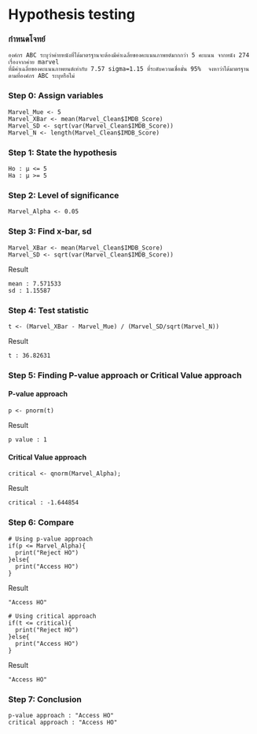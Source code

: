 # Hypothesis testing

### กำหนดโจทย์
```
องค์กร ABC ระบุว่าค่ายหนังที่ได้มาตรฐานจะต้องมีค่าเฉลี่ยของคะแนนภาพยต์มากกว่า 5 คะแนน จากหนัง 274 เรื่องจากค่าย marvel 
ที่มีค่าเฉลี่ยของคะแนนภาพยนต์เท่ากับ 7.57 sigma=1.15 ที่ระดับความเชื่อมั่น 95%  จงหาว่าได้มาตรฐานตามที่องค์กร ABC ระบุหรือไม่ 
```

### Step 0: Assign variables
```
Marvel_Mue <- 5
Marvel_XBar <- mean(Marvel_Clean$IMDB_Score) 
Marvel_SD <- sqrt(var(Marvel_Clean$IMDB_Score)) 
Marvel_N <- length(Marvel_Clean$IMDB_Score) 
```

### Step 1: State the hypothesis

```
Ho : μ <= 5
Ha : μ >= 5
```

### Step 2: Level of significance

```
Marvel_Alpha <- 0.05
```

### Step 3: Find x-bar, sd

```
Marvel_XBar <- mean(Marvel_Clean$IMDB_Score) 
Marvel_SD <- sqrt(var(Marvel_Clean$IMDB_Score)) 
```
Result

```
mean : 7.571533
sd : 1.15587
```

### Step 4: Test statistic
```
t <- (Marvel_XBar - Marvel_Mue) / (Marvel_SD/sqrt(Marvel_N)) 
```
Result
```
t : 36.82631
```

### Step 5: Finding P-value approach or Critical Value approach
#### P-value approach
```
p <- pnorm(t) 
```
Result
```
p value : 1
```

#### Critical Value approach
```
critical <- qnorm(Marvel_Alpha); 
```
Result
```
critical : -1.644854
```

### Step 6: Compare
```
# Using p-value approach
if(p <= Marvel_Alpha){
  print("Reject HO")
}else{
  print("Access HO")
}
```
Result
```
"Access HO"
```
```
# Using critical approach
if(t <= critical){
  print("Reject HO")
}else{
  print("Access HO")
}
```
Result
```
"Access HO"
```
### Step 7: Conclusion
```
p-value approach : "Access HO"
critical approach : "Access HO"
```
